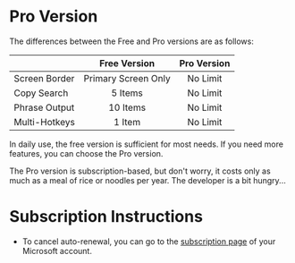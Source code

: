 # Pro Version

The differences between the Free and Pro versions are as follows:

|               |    Free Version     | Pro Version |
| ------------- | :-----------------: | :---------: |
| Screen Border | Primary Screen Only |  No Limit   |
| Copy Search   |       5 Items       |  No Limit   |
| Phrase Output |      10 Items       |  No Limit   |
| Multi-Hotkeys |       1 Item        |  No Limit   |

In daily use, the free version is sufficient for most needs. If you need more features, you can choose the Pro version.

The Pro version is subscription-based, but don't worry, it costs only as much as a meal of rice or noodles per year. The developer is a bit hungry...

# Subscription Instructions

- To cancel auto-renewal, you can go to the [subscription page](https://account.microsoft.com/services/) of your Microsoft account.
